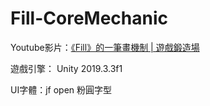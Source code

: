 # Fill-CoreMechanic

Youtube影片：[《Fill》的一筆畫機制 | 遊戲鍛造場](https://youtu.be/NDURI6NSv0c)

遊戲引擎： Unity 2019.3.3f1

UI字體：jf open 粉圓字型
